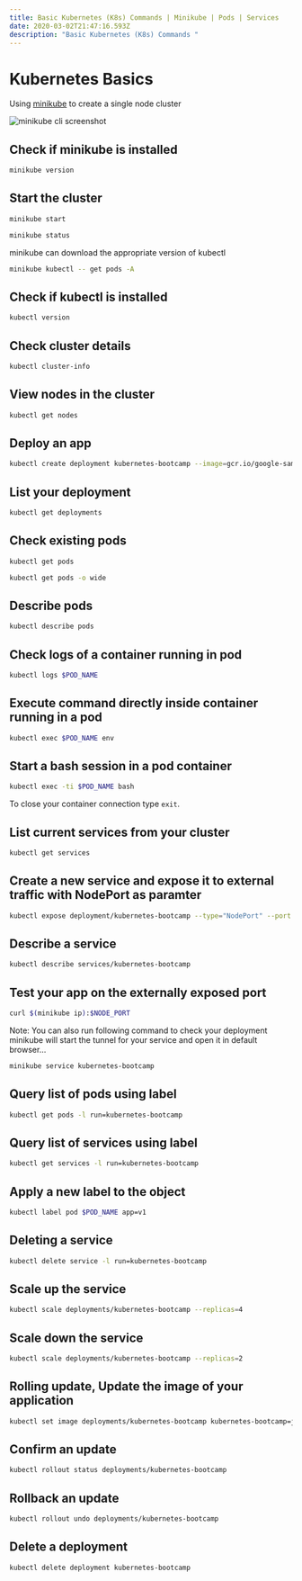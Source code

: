 ```yaml
---
title: Basic Kubernetes (K8s) Commands | Minikube | Pods | Services
date: 2020-03-02T21:47:16.593Z
description: "Basic Kubernetes (K8s) Commands "
---
```

# Kubernetes Basics

Using [minikube](https://minikube.sigs.k8s.io/docs/start/) to create a single node cluster

![minikube cli screenshot](/img/minikube_cli.png "minikube cli")



## Check if minikube is installed

```bash
minikube version
```

## Start the cluster

```bash
minikube start
```

```bash
minikube status
```

minikube can download the appropriate version of kubectl

```bash
minikube kubectl -- get pods -A
```

## Check if kubectl is installed

```bash
kubectl version
```

## Check cluster details

```bash
kubectl cluster-info
```

## View nodes in the cluster

```bash
kubectl get nodes
```

## Deploy an app

```bash
kubectl create deployment kubernetes-bootcamp --image=gcr.io/google-samples/kubernetes-bootcamp:v1
```

## List your deployment

```bash
kubectl get deployments
```

## Check existing pods

```bash
kubectl get pods
```

```bash
kubectl get pods -o wide
```

## Describe pods

```bash
kubectl describe pods
```

## Check logs of a container running in pod

```bash
kubectl logs $POD_NAME
```

## Execute command directly inside container running in a pod

```bash
kubectl exec $POD_NAME env
```

## Start a bash session in a pod container

```bash
kubectl exec -ti $POD_NAME bash
```

To close your container connection type `exit`.

## List current services from your cluster

```bash
kubectl get services
```

## Create a new service and expose it to external traffic with NodePort as paramter

```bash
kubectl expose deployment/kubernetes-bootcamp --type="NodePort" --port 8080
```

## Describe a service

```bash
kubectl describe services/kubernetes-bootcamp
```

## Test your app on the externally exposed port

```bash
curl $(minikube ip):$NODE_PORT
```

Note: You can also run following command to check your deployment 
minikube will start the tunnel for your service and open it in default browser...
```bash
minikube service kubernetes-bootcamp
```

## Query list of pods using label

```bash
kubectl get pods -l run=kubernetes-bootcamp
```

## Query list of services using label

```bash
kubectl get services -l run=kubernetes-bootcamp
```

## Apply a new label to the object

```bash
kubectl label pod $POD_NAME app=v1
```

## Deleting a service

```bash
kubectl delete service -l run=kubernetes-bootcamp
```

## Scale up the service

```bash
kubectl scale deployments/kubernetes-bootcamp --replicas=4
```

## Scale down the service

```bash
kubectl scale deployments/kubernetes-bootcamp --replicas=2
```

## Rolling update, Update the image of your application

```bash
kubectl set image deployments/kubernetes-bootcamp kubernetes-bootcamp=jocatalin/kubernetes-bootcamp:v2
```

## Confirm an update

```bash
kubectl rollout status deployments/kubernetes-bootcamp
```

## Rollback an update

```bash
kubectl rollout undo deployments/kubernetes-bootcamp
```

## Delete a deployment 
```bash
kubectl delete deployment kubernetes-bootcamp
```